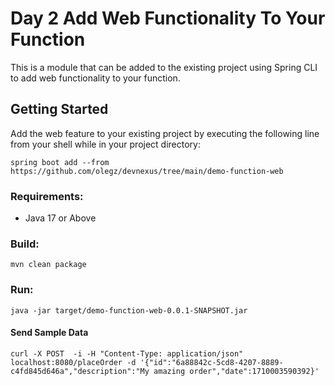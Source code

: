 # Day 2 Add Web Functionality To Your Function 

This is a module that can be added to the existing project using Spring CLI to add web functionality to your function.

## Getting Started
Add the web feature to your existing project by executing the following line from your shell while in your project directory:
```shell
spring boot add --from  https://github.com/olegz/devnexus/tree/main/demo-function-web
```

### Requirements:

* Java 17 or Above

### Build:
```
mvn clean package
```

### Run:
```
java -jar target/demo-function-web-0.0.1-SNAPSHOT.jar
```

#### Send Sample Data
```
curl -X POST  -i -H "Content-Type: application/json" localhost:8080/placeOrder -d '{"id":"6a88842c-5cd8-4207-8889-c4fd845d646a","description":"My amazing order","date":1710003590392}'
```